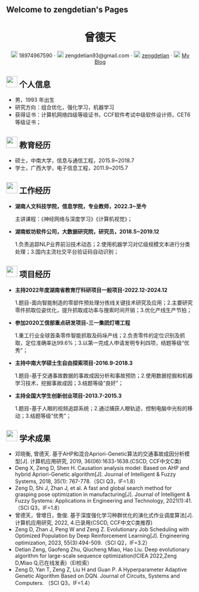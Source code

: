 ## Welcome to zengdetian's Pages


<center>
     <h1>曾德天</h1>
     <div>
         <span>
             <img src="phone-solid.svg" width="18px">
             18974967590
         </span>
         ·
         <span>
             <img src="envelope-solid.svg" width="18px">
             zengdetian93@gmail.com
         </span>
         ·
         <span>
             <img src="github-brands.svg" width="18px">
             <a href="https://github.com/tiantianhuanle">zengdetian</a>
         </span>
         ·
         <span>
             <img src="rss-solid.svg" width="18px">
             <a href="https://blog.csdn.net/tiantianhuanle?spm=1010.2135.3001.5421">My Blog</a>
         </span>
     </div>
 </center>

## <img src="info-circle-solid.svg" width="30px"> 个人信息 

 - 男，1993 年出生
 - 研究方向：组合优化，强化学习，机器学习
 - 获得证书：计算机网络四级等级证书，CCF软件考试中级软件设计师，CET6等级证书；

## <img src="graduation-cap-solid.svg" width="30px"> 教育经历
- 硕士，中南大学，信息与通信工程，2015.9~2018.7
- 学士，广西大学，电子信息工程，2011.9~2015.7

## <img src="briefcase-solid.svg" width="30px"> 工作经历
- **湖南人文科技学院，信息学院，专业教师，2022.3~至今**

   主讲课程：《神经网络与深度学习》《计算机视觉》；

- **湖南蚁坊软件公司，大数据研究院，研究员，2018.5~2019.12**

   1.负责追踪NLP业界前沿技术动态；2.使用机器学习对亿级规模文本进行分类处理；3.国内主流社交平台验证码自动识别；

## <img src="project-diagram-solid.svg" width="30px"> 项目经历
- **主持2022年度湖南省教育厅科研项目一般项目-2022.12-2024.12**

   1.题目-面向智能制造的零部件预处理分拣线关键技术研究及应用；2.主要研究零件抓取位姿优化，提升抓取成功率与搜索时间开销；3.优化产线生产节拍；

- **参加2020工信部重点研发项目-三一集团灯塔工程**

   1.重工行业全球首条零件智能抓取及码垛产线；2.负责零件的定位识别及抓取，定位准确率达99.6%；3.以第一完成人申请发明专利四项，结题等级“优秀”；
  
- **主持中南大学硕士生自由探索项目-2016.9-2018.3**

   1.题目-基于交通事故数据的事故成因分析和事故预防；2.使用数据挖掘和机器学习技术，挖掘事故成因；3.结题等级“良好”；
  
- **主持全国大学生创新创业项目-2013.7-2015.3**

   1.题目-基于人眼的视频追踪系统；2.通过捕获人眼轨迹，控制电脑中光标的移动；3.结题等级“优秀”；                                                                           

## <img src="tools-solid.svg" width="30px"> 学术成果

- 邓晓衡, 曾德天. 基于AHP和混合Apriori-Genetic算法的交通事故成因分析模型[J]. 计算机应用研究, 2019, 36(06):1633-1638.(CSCD, CCF中文C类)	
- Deng X, Zeng D, Shen H. Causation analysis model: Based on AHP and hybrid Apriori-Genetic algorithm[J]. Journal of Intelligent & Fuzzy Systems, 2018, 35(1): 767-778.（SCI Q3，IF=1.8）
- Zeng D, Shi J, Zhan J, et al. A fast and global search method for grasping pose optimization in manufacturing[J]. Journal of Intelligent & Fuzzy Systems: Applications in Engineering and Technology, 2021(1):41.（SCI Q3，IF=1.8）
- 曾德天，曾增日，詹俊. 基于深度强化学习种群优化的演化式作业调度算法[J]. 计算机应用研究, 2022, 4.已录用(CSCD, CCF中文C类推荐)	
- Zeng D, Zhan J, Peng W and Zeng Z. Evolutionary Job Scheduling with Optimized Population by Deep Reinforcement Learning[J]. Engineering optimization, 2023, 55(3):494-509.（SCI Q2，IF=3.2）
- Detian Zeng, Gaofeng Zhu, Qiucheng Miao, Hao Liu. Deep evolutionary algorithm for large-scale sequence optimization(ICIEA 2022,Zeng D,Miao Q,已在线发表)（EI检索）
- Zeng D, Yan T, Zeng Z, Liu H and Guan P. A Hyperparameter Adaptive Genetic Algorithm Based on DQN. Journal of Circuits, Systems and Computers. （SCI Q3，IF=1.4）




